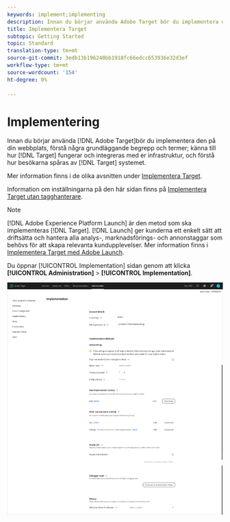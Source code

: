 ```yaml
---
keywords: implement;implementing
description: Innan du börjar använda Adobe Target bör du implementera den på din webbplats, förstå några grundläggande begrepp och termer, känna till hur Target fungerar och integreras med din infrastruktur och förstå hur besökarna spåras av Target-systemet.
title: Implementera Target
subtopic: Getting Started
topic: Standard
translation-type: tm+mt
source-git-commit: 3edb13b196240bb1918fc66edcc653936e32d3ef
workflow-type: tm+mt
source-wordcount: '154'
ht-degree: 0%

---
```



# Implementering

Innan du börjar använda [!DNL Adobe Target]bör du implementera den på din webbplats, förstå några grundläggande begrepp och termer; känna till hur [!DNL Target] fungerar och integreras med er infrastruktur, och förstå hur besökarna spåras av [!DNL Target] systemet.

Mer information finns i de olika avsnitten under [Implementera Target](/help/c-implementing-target/implementing-target.md).

Information om inställningarna på den här sidan finns på [Implementera Target utan tagghanterare](/help/c-implementing-target/c-implementing-target-for-client-side-web/how-to-deployatjs/implementing-target-without-a-tag-manager.md).

>[!NOTE]
>
>[!DNL Adobe Experience Platform Launch] är den metod som ska implementeras [!DNL Target]. [!DNL Launch] ger kunderna ett enkelt sätt att driftsätta och hantera alla analys-, marknadsförings- och annonstaggar som behövs för att skapa relevanta kundupplevelser. Mer information finns i [Implementera Target med Adobe Launch](/help/c-implementing-target/c-implementing-target-for-client-side-web/how-to-deployatjs/cmp-implementing-target-using-adobe-launch.md).

Du öppnar [!UICONTROL Implementation] sidan genom att klicka **[!UICONTROL Administration]** > **[!UICONTROL Implementation]**.

![Implementeringssida](/help/administrating-target/assets/implementation.png)